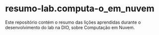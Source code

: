 # resumo-lab.computa-o_em_nuvem
Este repositório contém o resumo das lições aprendidas durante o desenvolvimento do lab na DIO, sobre Computação em Nuvem.

